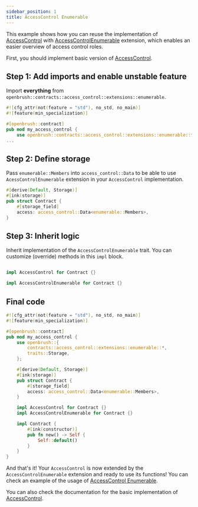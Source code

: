 ```yaml
---
sidebar_position: 1
title: AccessControl Enumerable
---
```


This example shows how you can reuse the implementation of [AccessControl](https://github.com/727-Ventures/openbrush-contracts/blob/main/contracts/src/access/access_control/access_control.rs) with [AccessControlEnumerable](https://github.com/727-Ventures/openbrush-contracts/blob/main/contracts/src/access/access_control/extensions/enumerable.rs) extension, which enables an easier overview of access control roles.

First, you should implement basic version of [AccessControl](/smart-contracts/access-control).

## Step 1: Add imports and enable unstable feature

Import **everything** from `openbrush::contracts::access_control::extensions::enumerable`.

```rust
#![cfg_attr(not(feature = "std"), no_std, no_main)]
#![feature(min_specialization)]

#[openbrush::contract]
pub mod my_access_control {
    use openbrush::contracts::access_control::extensions::enumerable::*;
...
```

## Step 2: Define storage

Pass `enumerable::Members` into `access_control::Data` to be able to use `AcessControlEnumerable` extension in your `AccessControl` implementation.

```rust
#[derive(Default, Storage)]
#[ink(storage)]
pub struct Contract {
    #[storage_field]
    access: access_control::Data<enumerable::Members>,
}
```

## Step 3: Inherit logic

Inherit implementation of the `AccessControlEnumerable` trait. You can customize (override) methods in this `impl` block.

```rust

impl AccessControl for Contract {}

impl AccessControlEnumerable for Contract {}
```

## Final code

```rust
#![cfg_attr(not(feature = "std"), no_std, no_main)]
#![feature(min_specialization)]

#[openbrush::contract]
pub mod my_access_control {
    use openbrush::{
        contracts::access_control::extensions::enumerable::*,
        traits::Storage,
    };

    #[derive(Default, Storage)]
    #[ink(storage)]
    pub struct Contract {
        #[storage_field]
        access: access_control::Data<enumerable::Members>,
    }

    impl AccessControl for Contract {}
    impl AccessControlEnumerable for Contract {}

    impl Contract {
        #[ink(constructor)]
        pub fn new() -> Self {
            Self::default()
        }
    }
}
```

And that's it! Your `AccessControl` is now extended by the `AccessControlEnumerable` extension and ready to use its functions!
You can check an example of the usage of [AccessControl Enumerable](https://github.com/727-Ventures/openbrush-contracts/blob/main/contracts/src/access/access_control/extensions/enumerable.rs).

You can also check the documentation for the basic implementation of [AccessControl](/smart-contracts/access-control).